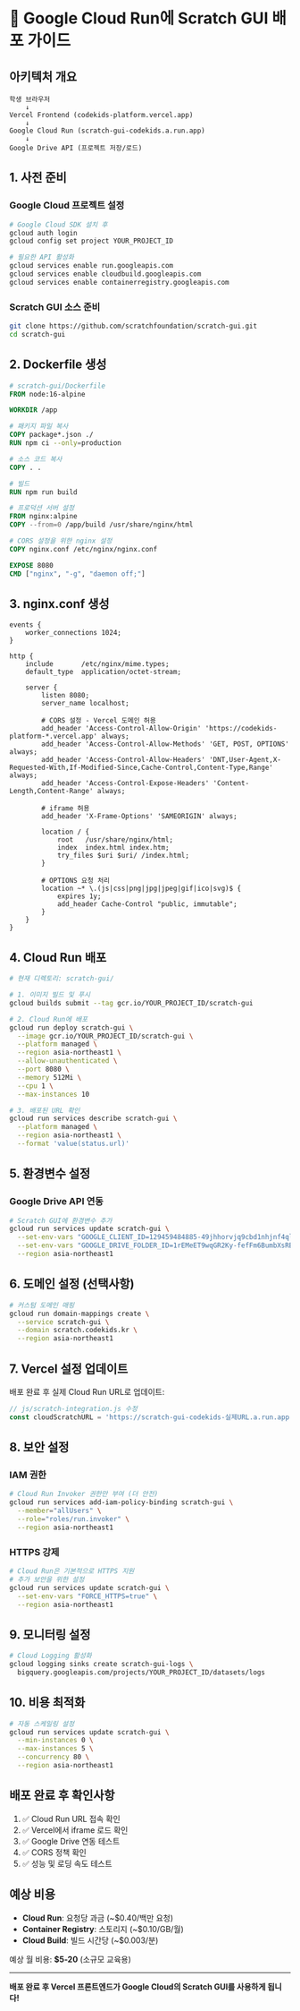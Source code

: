 # 🚀 Google Cloud Run에 Scratch GUI 배포 가이드

## 아키텍처 개요

```
학생 브라우저
    ↓
Vercel Frontend (codekids-platform.vercel.app)
    ↓
Google Cloud Run (scratch-gui-codekids.a.run.app)
    ↓
Google Drive API (프로젝트 저장/로드)
```

## 1. 사전 준비

### Google Cloud 프로젝트 설정
```bash
# Google Cloud SDK 설치 후
gcloud auth login
gcloud config set project YOUR_PROJECT_ID

# 필요한 API 활성화
gcloud services enable run.googleapis.com
gcloud services enable cloudbuild.googleapis.com
gcloud services enable containerregistry.googleapis.com
```

### Scratch GUI 소스 준비
```bash
git clone https://github.com/scratchfoundation/scratch-gui.git
cd scratch-gui
```

## 2. Dockerfile 생성

```dockerfile
# scratch-gui/Dockerfile
FROM node:16-alpine

WORKDIR /app

# 패키지 파일 복사
COPY package*.json ./
RUN npm ci --only=production

# 소스 코드 복사
COPY . .

# 빌드
RUN npm run build

# 프로덕션 서버 설정
FROM nginx:alpine
COPY --from=0 /app/build /usr/share/nginx/html

# CORS 설정을 위한 nginx 설정
COPY nginx.conf /etc/nginx/nginx.conf

EXPOSE 8080
CMD ["nginx", "-g", "daemon off;"]
```

## 3. nginx.conf 생성

```nginx
events {
    worker_connections 1024;
}

http {
    include       /etc/nginx/mime.types;
    default_type  application/octet-stream;

    server {
        listen 8080;
        server_name localhost;

        # CORS 설정 - Vercel 도메인 허용
        add_header 'Access-Control-Allow-Origin' 'https://codekids-platform-*.vercel.app' always;
        add_header 'Access-Control-Allow-Methods' 'GET, POST, OPTIONS' always;
        add_header 'Access-Control-Allow-Headers' 'DNT,User-Agent,X-Requested-With,If-Modified-Since,Cache-Control,Content-Type,Range' always;
        add_header 'Access-Control-Expose-Headers' 'Content-Length,Content-Range' always;

        # iframe 허용
        add_header 'X-Frame-Options' 'SAMEORIGIN' always;

        location / {
            root   /usr/share/nginx/html;
            index  index.html index.htm;
            try_files $uri $uri/ /index.html;
        }

        # OPTIONS 요청 처리
        location ~* \.(js|css|png|jpg|jpeg|gif|ico|svg)$ {
            expires 1y;
            add_header Cache-Control "public, immutable";
        }
    }
}
```

## 4. Cloud Run 배포

```bash
# 현재 디렉토리: scratch-gui/

# 1. 이미지 빌드 및 푸시
gcloud builds submit --tag gcr.io/YOUR_PROJECT_ID/scratch-gui

# 2. Cloud Run에 배포
gcloud run deploy scratch-gui \
  --image gcr.io/YOUR_PROJECT_ID/scratch-gui \
  --platform managed \
  --region asia-northeast1 \
  --allow-unauthenticated \
  --port 8080 \
  --memory 512Mi \
  --cpu 1 \
  --max-instances 10

# 3. 배포된 URL 확인
gcloud run services describe scratch-gui \
  --platform managed \
  --region asia-northeast1 \
  --format 'value(status.url)'
```

## 5. 환경변수 설정

### Google Drive API 연동
```bash
# Scratch GUI에 환경변수 추가
gcloud run services update scratch-gui \
  --set-env-vars "GOOGLE_CLIENT_ID=129459484885-49jhhorvjq9cbd1nhjnf4qlrslqchdj7.apps.googleusercontent.com" \
  --set-env-vars "GOOGLE_DRIVE_FOLDER_ID=1rEMeET9wqGR2Ky-fefFm6BumbXsRBi77" \
  --region asia-northeast1
```

## 6. 도메인 설정 (선택사항)

```bash
# 커스텀 도메인 매핑
gcloud run domain-mappings create \
  --service scratch-gui \
  --domain scratch.codekids.kr \
  --region asia-northeast1
```

## 7. Vercel 설정 업데이트

배포 완료 후 실제 Cloud Run URL로 업데이트:

```javascript
// js/scratch-integration.js 수정
const cloudScratchURL = 'https://scratch-gui-codekids-실제URL.a.run.app';
```

## 8. 보안 설정

### IAM 권한
```bash
# Cloud Run Invoker 권한만 부여 (더 안전)
gcloud run services add-iam-policy-binding scratch-gui \
  --member="allUsers" \
  --role="roles/run.invoker" \
  --region asia-northeast1
```

### HTTPS 강제
```bash
# Cloud Run은 기본적으로 HTTPS 지원
# 추가 보안을 위한 설정
gcloud run services update scratch-gui \
  --set-env-vars "FORCE_HTTPS=true" \
  --region asia-northeast1
```

## 9. 모니터링 설정

```bash
# Cloud Logging 활성화
gcloud logging sinks create scratch-gui-logs \
  bigquery.googleapis.com/projects/YOUR_PROJECT_ID/datasets/logs
```

## 10. 비용 최적화

```bash
# 자동 스케일링 설정
gcloud run services update scratch-gui \
  --min-instances 0 \
  --max-instances 5 \
  --concurrency 80 \
  --region asia-northeast1
```

## 배포 완료 후 확인사항

1. ✅ Cloud Run URL 접속 확인
2. ✅ Vercel에서 iframe 로드 확인
3. ✅ Google Drive 연동 테스트
4. ✅ CORS 정책 확인
5. ✅ 성능 및 로딩 속도 테스트

## 예상 비용

- **Cloud Run**: 요청당 과금 (~$0.40/백만 요청)
- **Container Registry**: 스토리지 (~$0.10/GB/월)
- **Cloud Build**: 빌드 시간당 (~$0.003/분)

예상 월 비용: **$5-20** (소규모 교육용)

---

**배포 완료 후 Vercel 프론트엔드가 Google Cloud의 Scratch GUI를 사용하게 됩니다!**